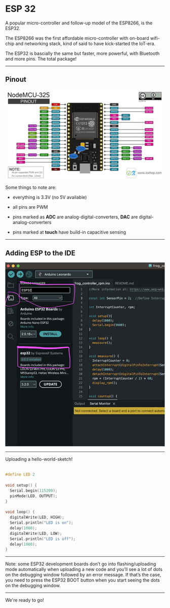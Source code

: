 # ESP 32

A popular micro-controller and follow-up model of the ESP8266, is the ESP32.

The ESP8266 was the first affordable micro-controller with on-board wifi-chip and networking stack, kind of said to have kick-started the IoT-era.

The ESP32 is bascially the same but faster, more powerful, with Bluetooth and more pins. The total package!

---

## Pinout

![esp32 pinout](../assets/ESP32-pinout.jpg)


Some things to note are:

- everything is 3.3V (no 5V available)

- all pins are PWM

- pins marked as **ADC** are analog-digital-converters, **DAC** are digital-analog-converters

- pins marked at **touch** have build-in capacitive sensing

---

## Adding ESP to the IDE

![Screenshot adding ESP to IDE](../assets/adding-esp-ide.png)

---

Uploading a hello-world-sketch!

``` cpp

#define LED 2

void setup() {
  Serial.begin(115200);
  pinMode(LED, OUTPUT);
}

void loop() {
  digitalWrite(LED, HIGH);
  Serial.println("LED is on");
  delay(1000);
  digitalWrite(LED, LOW);
  Serial.println("LED is off");
  delay(1000);
}

```

---

Note: some ESP32 development boards don’t go into flashing/uploading mode automatically when uploading a new code and you’ll see a lot of dots on the debugging window followed by an error message. If that’s the case, you need to press the ESP32 BOOT button when you start seeing the dots on the debugging window.

---

We're ready to go!
